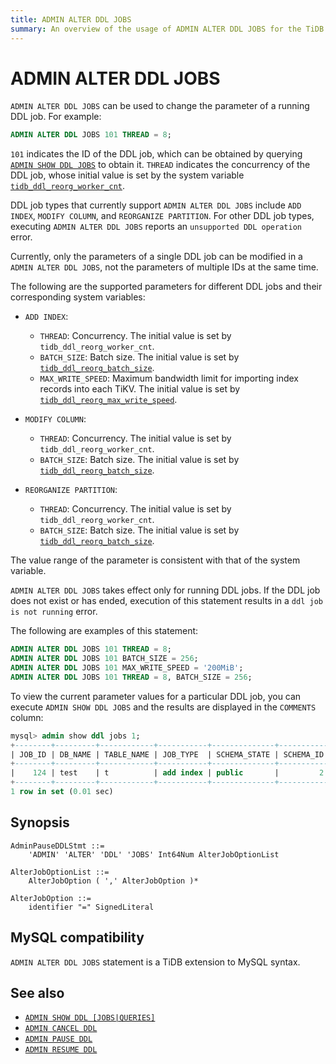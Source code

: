 ```yaml
---
title: ADMIN ALTER DDL JOBS
summary: An overview of the usage of ADMIN ALTER DDL JOBS for the TiDB database.
---
```


# ADMIN ALTER DDL JOBS

`ADMIN ALTER DDL JOBS` can be used to change the parameter of a running DDL job. For example:

```sql
ADMIN ALTER DDL JOBS 101 THREAD = 8;
```

`101` indicates the ID of the DDL job, which can be obtained by querying [`ADMIN SHOW DDL JOBS`](/sql-statements/sql-statement-admin-show-ddl.md) to obtain it. `THREAD` indicates the concurrency of the DDL job, whose initial value is set by the system variable [`tidb_ddl_reorg_worker_cnt`](/system-variables.md#tidb_ddl_reorg_worker_cnt).

DDL job types that currently support `ADMIN ALTER DDL JOBS` include `ADD INDEX`, `MODIFY COLUMN`, and `REORGANIZE PARTITION`. For other DDL job types, executing `ADMIN ALTER DDL JOBS` reports an `unsupported DDL operation` error.

Currently, only the parameters of a single DDL job can be modified in a `ADMIN ALTER DDL JOBS`, not the parameters of multiple IDs at the same time.

The following are the supported parameters for different DDL jobs and their corresponding system variables:

- `ADD INDEX`:
    - `THREAD`: Concurrency. The initial value is set by `tidb_ddl_reorg_worker_cnt`.
    - `BATCH_SIZE`: Batch size. The initial value is set by [`tidb_ddl_reorg_batch_size`](/system-variables.md#tidb_ddl_reorg_batch_size).
    - `MAX_WRITE_SPEED`: Maximum bandwidth limit for importing index records into each TiKV. The initial value is set by [`tidb_ddl_reorg_max_write_speed`](/system-variables.md#tidb_ddl_reorg_max_write_speed).

- `MODIFY COLUMN`:
    - `THREAD`: Concurrency. The initial value is set by `tidb_ddl_reorg_worker_cnt`.
    - `BATCH_SIZE`: Batch size. The initial value is set by [`tidb_ddl_reorg_batch_size`](/system-variables.md#tidb_ddl_reorg_batch_size).

- `REORGANIZE PARTITION`:
    - `THREAD`: Concurrency. The initial value is set by `tidb_ddl_reorg_worker_cnt`.
    - `BATCH_SIZE`: Batch size. The initial value is set by [`tidb_ddl_reorg_batch_size`](/system-variables.md#tidb_ddl_reorg_batch_size).

The value range of the parameter is consistent with that of the system variable.

`ADMIN ALTER DDL JOBS` takes effect only for running DDL jobs. If the DDL job does not exist or has ended, execution of this statement results in a `ddl job is not running` error.

The following are examples of this statement:

```sql
ADMIN ALTER DDL JOBS 101 THREAD = 8;
ADMIN ALTER DDL JOBS 101 BATCH_SIZE = 256;
ADMIN ALTER DDL JOBS 101 MAX_WRITE_SPEED = '200MiB';
ADMIN ALTER DDL JOBS 101 THREAD = 8, BATCH_SIZE = 256;
```

To view the current parameter values for a particular DDL job, you can execute `ADMIN SHOW DDL JOBS` and the results are displayed in the `COMMENTS` column:

```sql
mysql> admin show ddl jobs 1;
+--------+---------+------------+-----------+--------------+-----------+----------+-----------+----------------------------+----------------------------+----------------------------+--------+-----------------------+
| JOB_ID | DB_NAME | TABLE_NAME | JOB_TYPE  | SCHEMA_STATE | SCHEMA_ID | TABLE_ID | ROW_COUNT | CREATE_TIME                | START_TIME                 | END_TIME                   | STATE  | COMMENTS              |
+--------+---------+------------+-----------+--------------+-----------+----------+-----------+----------------------------+----------------------------+----------------------------+--------+-----------------------+
|    124 | test    | t          | add index | public       |         2 |      122 |         3 | 2024-11-15 11:17:06.213000 | 2024-11-15 11:17:06.213000 | 2024-11-15 11:17:08.363000 | synced | ingest, DXF, thread=8 |
+--------+---------+------------+-----------+--------------+-----------+----------+-----------+----------------------------+----------------------------+----------------------------+--------+-----------------------+
1 row in set (0.01 sec)
```

## Synopsis

```ebnf+diagram
AdminPauseDDLStmt ::=
    'ADMIN' 'ALTER' 'DDL' 'JOBS' Int64Num AlterJobOptionList

AlterJobOptionList ::=
    AlterJobOption ( ',' AlterJobOption )*

AlterJobOption ::=
    identifier "=" SignedLiteral
```

## MySQL compatibility

`ADMIN ALTER DDL JOBS` statement is a TiDB extension to MySQL syntax.

## See also

* [`ADMIN SHOW DDL [JOBS|QUERIES]`](/sql-statements/sql-statement-admin-show-ddl.md)
* [`ADMIN CANCEL DDL`](/sql-statements/sql-statement-admin-cancel-ddl.md)
* [`ADMIN PAUSE DDL`](/sql-statements/sql-statement-admin-pause-ddl.md)
* [`ADMIN RESUME DDL`](/sql-statements/sql-statement-admin-resume-ddl.md)
